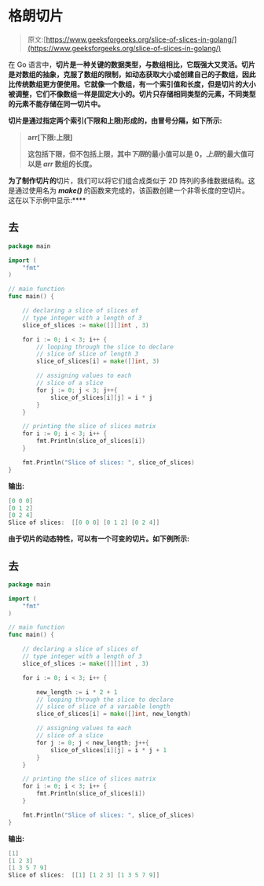 # 格朗切片

> 原文:[https://www.geeksforgeeks.org/slice-of-slices-in-golang/](https://www.geeksforgeeks.org/slice-of-slices-in-golang/)

在 Go 语言中，[](https://www.geeksforgeeks.org/slices-in-golang/)**切片是一种关键的数据类型，与数组相比，它既强大又灵活。切片是对数组的抽象，克服了数组的限制，如动态获取大小或创建自己的子数组，因此比传统数组更方便使用。它就像一个数组，有一个索引值和长度，但是切片的大小被调整，它们不像数组一样是固定大小的。切片只存储相同类型的元素，不同类型的元素不能存储在同一切片中。**

**切片是通过指定两个索引(下限和上限)形成的，由冒号分隔，如下所示:**

> **arr[下限:上限]** 
> 
> **这包括下限，但不包括上限，其中*下限*的最小值可以是 0，*上限*的最大值可以是 *arr* 数组的长度。**

**为了制作切片的**切片，我们可以将它们组合成类似于 2D 阵列的多维数据结构。这是通过使用名为 ***make()*** 的函数来完成的，该函数创建一个非零长度的空切片。这在以下示例中显示:****

## **去**

```go
package main

import (
    "fmt"
)

// main function
func main() {

    // declaring a slice of slices of
    // type integer with a length of 3
    slice_of_slices := make([][]int , 3)

    for i := 0; i < 3; i++ {
        // looping through the slice to declare
        // slice of slice of length 3
        slice_of_slices[i] = make([]int, 3)

        // assigning values to each
        // slice of a slice
        for j := 0; j < 3; j++{
            slice_of_slices[i][j] = i * j
        }
    }

    // printing the slice of slices matrix
    for i := 0; i < 3; i++ {
        fmt.Println(slice_of_slices[i])
    }

    fmt.Println("Slice of slices: ", slice_of_slices)
}
```

****输出:****

```go
[0 0 0]
[0 1 2]
[0 2 4]
Slice of slices:  [[0 0 0] [0 1 2] [0 2 4]]
```

**由于切片的动态特性，可以有一个可变的切片。如下例所示:**

## **去**

```go
package main

import (
    "fmt"
)

// main function
func main() {

    // declaring a slice of slices of
    // type integer with a length of 3
    slice_of_slices := make([][]int , 3)

    for i := 0; i < 3; i++ {

        new_length := i * 2 + 1
        // looping through the slice to declare
        // slice of slice of a variable length
        slice_of_slices[i] = make([]int, new_length)

        // assigning values to each
        // slice of a slice
        for j := 0; j < new_length; j++{
            slice_of_slices[i][j] = i * j + 1
        }
    }

    // printing the slice of slices matrix
    for i := 0; i < 3; i++ {
        fmt.Println(slice_of_slices[i])
    }

    fmt.Println("Slice of slices: ", slice_of_slices)
}
```

****输出:****

```go
[1]
[1 2 3]
[1 3 5 7 9]
Slice of slices:  [[1] [1 2 3] [1 3 5 7 9]]
```
